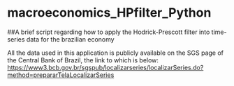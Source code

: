 # macroeconomics_HPfilter_Python
##A brief script regarding how to apply the Hodrick-Prescott filter into time-series data for the brazilian economy

All the data used in this application is publicly available on the SGS page of the Central Bank of Brazil, the link to which is below:  
https://www3.bcb.gov.br/sgspub/localizarseries/localizarSeries.do?method=prepararTelaLocalizarSeries
